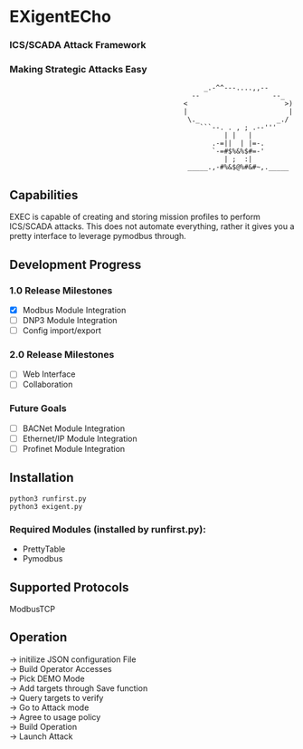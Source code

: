 # EXigentECho
### ICS/SCADA Attack Framework
### Making Strategic Attacks Easy



                                                    _.-^^---....,,--       
                                                 --                  --_  
                                               <                        >)
                                               |                         | 
                                                \._                   _./  
                                                   ```--. . , ; .--'''       
                                                         | |   |             
                                                      .-=||  | |=-.   
                                                      `-=#$%&%$#=-'   
                                                         | ;  :|     
                                                _____.,-#%&$@%#&#~,._____
                                               

## Capabilities
EXEC is capable of creating and storing mission profiles to perform ICS/SCADA attacks. This does not automate everything, rather it gives you a pretty interface to leverage pymodbus through. 

## Development Progress
### 1.0 Release Milestones
- [x] Modbus Module Integration
- [ ] DNP3 Module Integration
- [ ] Config import/export
### 2.0 Release Milestones
- [ ] Web Interface
- [ ] Collaboration
### Future Goals
- [ ] BACNet Module Integration
- [ ] Ethernet/IP Module Integration
- [ ] Profinet Module Integration

Installation
-----

```shell
python3 runfirst.py
python3 exigent.py
````

### Required Modules (installed by runfirst.py):
- PrettyTable
- Pymodbus

Supported Protocols
-----
ModbusTCP

Operation
-----

-> initilize JSON configuration File<br>
-> Build Operator Accesses<br>
-> Pick DEMO Mode<br>
-> Add targets through Save function<br>
-> Query targets to verify<br>
-> Go to Attack mode<br>
-> Agree to usage policy<br>
-> Build Operation<br>
-> Launch Attack

